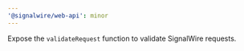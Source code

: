 ```yaml
---
'@signalwire/web-api': minor
---
```


Expose the `validateRequest` function to validate SignalWire requests.

